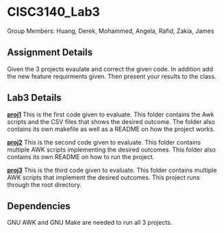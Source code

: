 # CISC3140_Lab3

Group Members:  Huang, Derek, Mohammed, Angela, Rafid, Zakia, James

## Assignment Details

Given the 3 projects evaulate and correct the given code. In addition add the new feature requirments given. Then present your results to the class.

## Lab3 Details

**[proj1](https://github.com/steven-yanh/cisc3140_lab3/tree/main/proj1)** This is the first code given to evaluate. This folder contains the Awk
scripts and the CSV files that shows the desired outcome. The folder also contains its own makefile as well as a README on how the project works.

**[proj2](https://github.com/steven-yanh/cisc3140_lab3/tree/main/proj2)** This is the second code given to evaluate. This folder contains multiple AWK scripts implementing the desired outcomes. This folder also contains its own README on how to run the project.

**[proj3](https://github.com/steven-yanh/cisc3140_lab3/tree/main/proj3)** This is the third code given to evaluate. This folder contains multiple AWK
scripts that implement the desired outcomes. This project runs through the root directory.

## Dependencies 

GNU AWK and GNU Make are needed to run all 3 projects.

